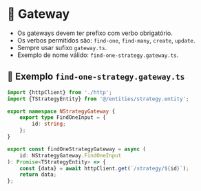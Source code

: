 # 📡 Gateway

- Os gateways devem ter prefixo com verbo obrigatório.
- Os verbos permitidos são: `find-one`, `find-many`, `create`, `update`.
- Sempre usar sufixo `gateway.ts`.
- Exemplo de nome válido: `find-one-strategy.gateway.ts`.

## 📄 Exemplo `find-one-strategy.gateway.ts`

```ts
import {httpClient} from './http';
import {TStrategyEntity} from '@/entities/strategy.entity';

export namespace NStrategyGateway {
    export type FindOneInput = {
        id: string;
    };
}

export const findOneStrategyGateway = async (
    id: NStrategyGateway.FindOneInput
): Promise<TStrategyEntity> => {
    const {data} = await httpClient.get(`/strategy/${id}`);
    return data;
};
```
